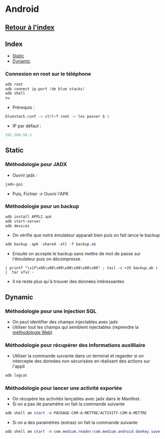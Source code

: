 # Android

## [Retour à l'index](https://github.com/theoboulogne/Vuln)

## Index

- [Static](#Static)
- [Dynamic](#Dynamic)

### Connexion en root sur le téléphone

```powershell
adb root  
adb connect ip:port (de blue stacks) 
adb shell  
su 
```
- Prérequis :
```powershell
bluestack.conf -> ctrl+f root -> les passer à 1 
```
- IP par défaut :
```powershell
192.168.56.1
```



## Static

### Méthodologie pour JADX

- Ouvrir jadx :
```powershell
jadx-gui
```
- Puis, Fichier -> Ouvrir l'APK

### Méthodologie pour un backup
```powershell
adb install APPLI.apk
adb start-server
adb devices
```
- On vérifie que notre émulateur apparait bien puis on fait lance le backup
```powershell
adb backup -apk -shared -all -f backup.ab
```
- Ensuite on accepte le backup sans mettre de mot de passe sur l'émulateur puis on décompresse
```
( printf "\x1f\x8b\x08\x00\x00\x00\x00\x00" ; tail -c +25 backup.ab ) |  tar xfvz -
```
- Il ne reste plus qu'à trouver des données intéressantes



## Dynamic

### Méthodologie pour une Injection SQL

- On peut identifier des champs injectables avec jadx
- Utiliser tout les champs qui semblent injectables (reprendre la [méthodologie Web](https://github.com/theoboulogne/Vuln/blob/main/Web.md#SQL-Injection))

### Méthodologie pour récupérer des informations auxilliaire

- Utiliser la commande suivante dans un terminal et regarder si on intercepte des données non sécurisées en réalisant des actions sur l'appli
```powershell
adb logcat
```

### Méthodologie pour lancer une activité exportée

- On récupère les activités lançables avec jadx dans le Manifest.
- Si on a pas de paramètre on fait la commande suivante
```powershell
adb shell am start -n PACKAGE-COM-A-METTRE/ACTIVITY-COM-A-METTRE 
```
- Si on a des paramètres (extras) on fait la commande suivante
```powershell
adb shell am start -n com.medium.reader/com.medium.android.donkey.save.SaveToMediumActivity -e android.intent.extra.TEXT “https://attacker.com" 
```

